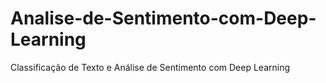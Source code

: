 # Analise-de-Sentimento-com-Deep-Learning
Classificação de Texto e Análise de Sentimento com Deep Learning

